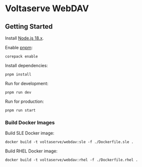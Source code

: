 # Voltaserve WebDAV

## Getting Started

Install [Node.js 18.x](https://nodejs.org).

Enable [pnpm](https://pnpm.io):

```shell
corepack enable
```

Install dependencies:

```shell
pnpm install
```

Run for development:

```shell
pnpm run dev
```

Run for production:

```shell
pnpm run start
```

### Build Docker Images

Build SLE Docker image:

```shell
docker build -t voltaserve/webdav:sle -f ./Dockerfile.sle .
```

Build RHEL Docker image:

```shell
docker build -t voltaserve/webdav:rhel -f ./Dockerfile.rhel .
```
